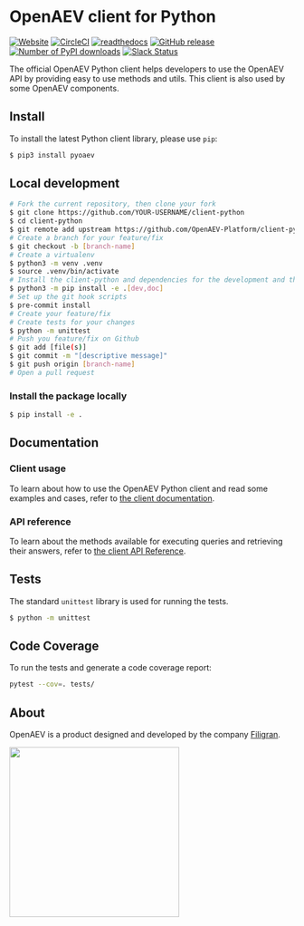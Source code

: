 # OpenAEV client for Python

[![Website](https://img.shields.io/badge/website-openaev.io-blue.svg)](https://openaev.io)
[![CircleCI](https://circleci.com/gh/OpenAEV-Platform/client-python.svg?style=shield)](https://circleci.com/gh/OpenAEV-Platform/client-python/tree/main)
[![readthedocs](https://readthedocs.org/projects/openaev-client-for-python/badge/?style=flat)](https://openaev-client-for-python.readthedocs.io/en/latest/)
[![GitHub release](https://img.shields.io/github/release/OpenAEV-Platform/client-python.svg)](https://github.com/OpenAEV-Platform/client-python/releases/latest)
[![Number of PyPI downloads](https://img.shields.io/pypi/dm/pyoaev.svg)](https://pypi.python.org/pypi/pyoaev/)
[![Slack Status](https://img.shields.io/badge/slack-3K%2B%20members-4A154B)](https://community.filigran.io)

The official OpenAEV Python client helps developers to use the OpenAEV API by providing easy to use methods and utils.
This client is also used by some OpenAEV components.

## Install

To install the latest Python client library, please use `pip`:

```bash
$ pip3 install pyoaev
```

## Local development

```bash
# Fork the current repository, then clone your fork
$ git clone https://github.com/YOUR-USERNAME/client-python
$ cd client-python
$ git remote add upstream https://github.com/OpenAEV-Platform/client-python.git
# Create a branch for your feature/fix
$ git checkout -b [branch-name]
# Create a virtualenv
$ python3 -m venv .venv
$ source .venv/bin/activate
# Install the client-python and dependencies for the development and the documentation
$ python3 -m pip install -e .[dev,doc]
# Set up the git hook scripts
$ pre-commit install
# Create your feature/fix
# Create tests for your changes
$ python -m unittest
# Push you feature/fix on Github
$ git add [file(s)]
$ git commit -m "[descriptive message]"
$ git push origin [branch-name]
# Open a pull request
```

### Install the package locally

```bash
$ pip install -e .
```

## Documentation

### Client usage

To learn about how to use the OpenAEV Python client and read some examples and cases, refer to [the client documentation](https://openaev-client-for-python.readthedocs.io/en/latest/client_usage/getting_started.html).

### API reference

To learn about the methods available for executing queries and retrieving their answers, refer to [the client API Reference](https://openaev-client-for-python.readthedocs.io/en/latest/pyoaev/pyoaev.html).

## Tests

The standard `unittest` library is used for running the tests.

```bash
$ python -m unittest
```

## Code Coverage

To run the tests and generate a code coverage report:

```bash
pytest --cov=. tests/
```

## About

OpenAEV is a product designed and developed by the company [Filigran](https://filigran.io).

<a href="https://filigran.io" alt="Filigran"><img src="https://github.com/OpenAEV-Platform/openaev/raw/master/.github/img/logo_filigran.png" width="300" /></a>
